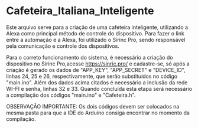 # Cafeteira_Italiana_Inteligente
Este arquivo serve para a criação de uma cafeteira inteligente, utilizando a Alexa como principal método de controle do dispositivo. Para fazer o link entre a automação e a Alexa, foi utilizado o Sirinc Pro, sendo responsável pela comunicação e controle dos dispositivos.

Para o correto funcionamento do sistema, é necessário a criação do dispositivo no Sirinc Pro,acesse https://sinric.pro/ e cadastre-se, só após a criação é gerado os dados de "APP_KEY", "APP_SECRET" e "DEVICE_ID", linhas 24, 25 e 26, respectivamente, que serão substituídos no código "main.ino".
Além dos dados acima citados é necessário a inclusão da rede WI-FI e senha, linhas 32 e 33. 
Quando concluída esta etapa será necessário a compilação dos códigos "main.ino" e "Cafeteira.h".

OBSERVAÇÃO IMPORTANTE: Os dois códigos devem ser colocados na mesma pasta para que a IDE do Arduino consiga encontrar no momento da compilação.
